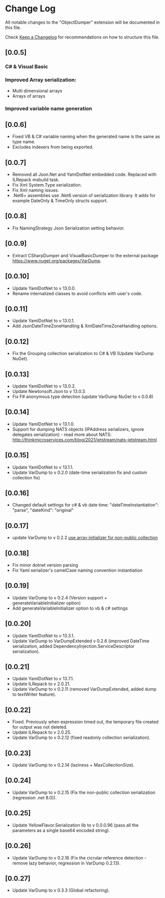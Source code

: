 # Change Log

All notable changes to the "ObjectDumper" extension will be documented in this file.

Check [Keep a Changelog](http://keepachangelog.com/) for recommendations on how to structure this file.

## [0.0.5]

### C# & Visual Basic

### Improved Array serialization:
- Multi dimensional arrays
- Arrays of arrays

### Improved variable name generation

## [0.0.6]
- Fixed VB & C# variable naming when the generated name is the same as type name.
- Excludes indexers from being exported.

## [0.0.7]
- Removed all Json.Net and YamlDotNet embedded code. Replaced with ILRepack msbuild task.
- Fix Xml System.Type serialization. 
- Fix Xml naming issues.
- .Net6+ assemblies use .Net6 version of serialization library. It adds for example DateOnly & TimeOnly structs support.

## [0.0.8]
- Fix NamingStrategy Json Serialization setting behavior. 

## [0.0.9]
- Extract CSharpDumper and VisualBasicDumper to the external package https://www.nuget.org/packages/VarDump.

## [0.0.10]
- Update YamlDotNet to v 13.0.0.
- Rename internalized classes to avoid conflicts with user's code.

## [0.0.11]
- Update YamlDotNet to v 13.0.1.
- Add JsonDateTimeZoneHandling & XmlDateTimeZoneHandling options.

## [0.0.12]
- Fix the Grouping collection serialization to C# & VB (Update VarDump NuGet).

## [0.0.13]
- Update YamlDotNet to v 13.0.2.
- Update Newtonsoft.Json to v 13.0.3.
- Fix F# anonymous type detection (update VarDump NuGet to v 0.0.8)

## [0.0.14]
- Update YamlDotNet to v 13.1.0.
- Support for dumping NATS objects (IPAddress serializers, ignore delegates serialization) - read more about NATS: http://thinkmicroservices.com/blog/2021/jetstream/nats-jetstream.html

## [0.0.15]
- Update YamlDotNet to v 13.1.1.
- Update VarDump to v 0.2.0 (date-time serialization fix and custom collection fix)

## [0.0.16]
- Changed default settings for c# & vb date time: "dateTimeInstantiation": "parse", "dateKind": "original"

## [0.0.17]
- update VarDump to v 0.2.2 [use array initializer for non-public collection](https://github.com/ycherkes/VarDump/pull/11)

## [0.0.18]
- Fix minor dotnet version parsing
- Fix Yaml serializer's camelCase naming convention instantiation

## [0.0.19]
- Update VarDump to v 0.2.4 (Version support + generateVariableInitializer option)
- Add generateVariableInitializer option to vb & c# settings

## [0.0.20]
- Update YamlDotNet to v 13.3.1.
- Update VarDump to VarDumpExtended v 0.2.6 (improved DateTime serialization, added DependencyInjection.ServiceDescriptor serialization).

## [0.0.21]
- Update YamlDotNet to v 13.7.1.
- Update ILRepack to v 2.0.21.
- Update VarDump to v 0.2.11 (removed VarDumpExtended, added dump to textWriter feature).

## [0.0.22]
- Fixed. Previously when expression timed out, the temporary file created for output was not deleted.
- Update ILRepack to v 2.0.25.
- Update VarDump to v 0.2.12 (fixed readonly collection serialization).

## [0.0.23]
- Update VarDump to v 0.2.14 (laziness + MaxCollectionSize).

## [0.0.24]
- Update VarDump to v 0.2.15 (Fix the non-public collection serialization (regression .net 8.0)).

## [0.0.25]
- Update YellowFlavor.Serialization lib to v 0.0.0.96 (pass all the parameters as a single base64 encoded string).

## [0.0.26]
- Update VarDump to v 0.2.16 (Fix the cicrular reference detection - remove lazy behavior, regression in VarDump 0.2.13).

## [0.0.27]
- Update VarDump to v 0.3.3 (Global refactoring).